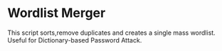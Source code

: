 # Wordlist Merger

This script sorts,remove duplicates and creates a single mass wordlist. Useful for Dictionary-based Password Attack.
